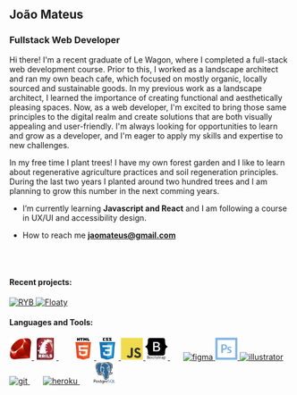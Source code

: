 ## João Mateus

### Fullstack Web Developer

Hi there! I'm a recent graduate of Le Wagon, where I completed a full-stack web development course. Prior to this, I worked as a landscape architect and ran my own beach cafe, which focused on mostly organic, locally sourced and sustainable goods.
In my previous work as a landscape architect, I learned the importance of creating functional and aesthetically pleasing spaces. Now, as a web developer, I'm excited to bring those same principles to the digital realm and create solutions that are both visually appealing and user-friendly. I'm always looking for opportunities to learn and grow as a developer, and I'm eager to apply my skills and expertise to new challenges.

In my free time I plant trees! I have my own forest garden and I like to learn about regenerative agriculture practices and soil regeneration principles. During the last two years I planted around two hundred trees and I am planning to grow this number in the next comming years.


- I’m currently learning **Javascript and React** and I am following a course in UX/UI and accessibility design.

- How to reach me **jaomateus@gmail.com**
<br/>
<br/>

<h4 align="left">Recent projects:</h4>
<!--       RYB -->
<a href="https://ryb-rewild.herokuapp.com/" target="_blank" rel="noreferrer"> <img src="https://user-images.githubusercontent.com/75801139/211112007-fc9fba7d-b0b0-4c0b-8835-6cd04a5b7b87.svg" alt="RYB" width="500""/> </a> 
<a href="https://ryb-rewild.herokuapp.com/" target="_blank" rel="noreferrer"> <img src="https://user-images.githubusercontent.com/75801139/211112695-acf7c9b0-b095-4838-8a17-a40f7bd680d7.svg" alt="Floaty" width="500""/> </a> 

      

<h4 align="left">Languages and Tools:</h4>

<p align="left">      
<!--       Ruby -->
      <a href="https://www.ruby-lang.org/en/" target="_blank" rel="noreferrer"> <img src="https://raw.githubusercontent.com/devicons/devicon/master/icons/ruby/ruby-original.svg" alt="ruby" width="40" height="40"/> </a> 
<!--       Rails -->
      <a href="https://rubyonrails.org" target="_blank" rel="noreferrer"> <img src="https://raw.githubusercontent.com/devicons/devicon/master/icons/rails/rails-original-wordmark.svg" alt="rails" width="40" height="40"/> </a>
&nbsp;&nbsp;
&nbsp;&nbsp;
<!--       Html -->
      <a href="https://www.w3.org/html/" target="_blank" rel="noreferrer"> <img src="https://raw.githubusercontent.com/devicons/devicon/master/icons/html5/html5-original-wordmark.svg" alt="html5" width="40" height="40"/> </a> 
<!--       Css -->
      <a href="https://www.w3schools.com/css/" target="_blank" rel="noreferrer"> <img src="https://raw.githubusercontent.com/devicons/devicon/master/icons/css3/css3-original-wordmark.svg" alt="css3" width="40" height="40"/> </a>
<!--       Javascript -->
      <a href="https://developer.mozilla.org/en-US/docs/Web/JavaScript" target="_blank" rel="noreferrer"> <img src="https://raw.githubusercontent.com/devicons/devicon/master/icons/javascript/javascript-original.svg" alt="javascript" width="40" height="40"/> </a>
<!--       Bootstrap -->
      <a href="https://getbootstrap.com" target="_blank" rel="noreferrer"> <img src="https://raw.githubusercontent.com/devicons/devicon/master/icons/bootstrap/bootstrap-plain-wordmark.svg" alt="bootstrap" width="40" height="40"/> </a>
&nbsp;&nbsp;
&nbsp;&nbsp; 
<!--       Figma -->
      <a href="https://www.figma.com/" target="_blank" rel="noreferrer"> <img src="https://www.vectorlogo.zone/logos/figma/figma-icon.svg" alt="figma" width="40" height="40"/> </a> 
<!--       Photoshop -->
      <a href="https://www.photoshop.com/en" target="_blank" rel="noreferrer"> <img src="https://raw.githubusercontent.com/devicons/devicon/master/icons/photoshop/photoshop-line.svg" alt="photoshop" width="40" height="40"/> </a> 
<!--       Illustrator -->
      <a href="https://www.adobe.com/in/products/illustrator.html" target="_blank" rel="noreferrer"> <img src="https://www.vectorlogo.zone/logos/adobe_illustrator/adobe_illustrator-icon.svg" alt="illustrator" width="40" height="40"/> </a>
<!--       Git -->
      <a href="https://git-scm.com/" target="_blank" rel="noreferrer"> <img src="https://www.vectorlogo.zone/logos/git-scm/git-scm-icon.svg" alt="git" width="40" height="40"/> </a> 
&nbsp;&nbsp;
&nbsp;&nbsp; 
<!--       Heroku -->
      <a href="https://heroku.com" target="_blank" rel="noreferrer"> <img src="https://www.vectorlogo.zone/logos/heroku/heroku-icon.svg" alt="heroku" width="40" height="40"/> </a>  
&nbsp;&nbsp;
&nbsp;&nbsp; 
<!--       Postgresql -->
      <a href="https://www.postgresql.org" target="_blank" rel="noreferrer"> <img src="https://raw.githubusercontent.com/devicons/devicon/master/icons/postgresql/postgresql-original-wordmark.svg" alt="postgresql" width="40" height="40"/> </a> 
</p>
